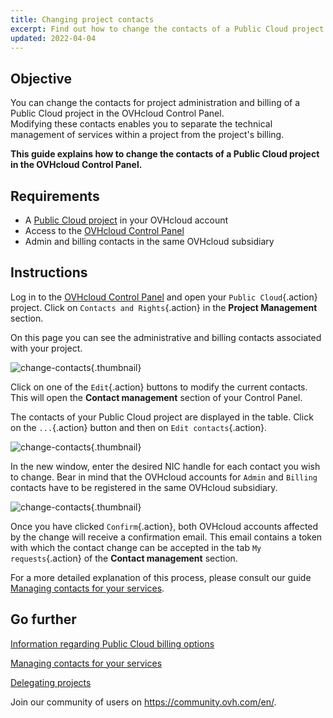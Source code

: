 ```yaml
---
title: Changing project contacts
excerpt: Find out how to change the contacts of a Public Cloud project
updated: 2022-04-04
---
```


## Objective

You can change the contacts for project administration and billing of a Public Cloud project in the OVHcloud Control Panel.<br>
Modifying these contacts enables you to separate the technical management of services within a project from the project's billing.

**This guide explains how to change the contacts of a Public Cloud project in the OVHcloud Control Panel.**

## Requirements

- A [Public Cloud project](https://www.ovhcloud.com/asia/public-cloud/) in your OVHcloud account
- Access to the [OVHcloud Control Panel](/links/manager)
- Admin and billing contacts in the same OVHcloud subsidiary

## Instructions

Log in to the [OVHcloud Control Panel](/links/manager) and open your `Public Cloud`{.action} project. Click on `Contacts and Rights`{.action} in the **Project Management** section.

On this page you can see the administrative and billing contacts associated with your project.

![change-contacts](images/contact1_ca.png){.thumbnail}

Click on one of the `Edit`{.action} buttons to modify the current contacts. This will open the **Contact management** section of your Control Panel.

The contacts of your Public Cloud project are displayed in the table. Click on the `...`{.action} button and then on `Edit contacts`{.action}.

![change-contacts](images/contactchange_ca.png){.thumbnail}

In the new window, enter the desired NIC handle for each contact you wish to change. Bear in mind that the OVHcloud accounts for `Admin` and `Billing` contacts have to be registered in the same OVHcloud subsidiary.

![change-contacts](images/contactchange1_ca.png){.thumbnail}

Once you have clicked `Confirm`{.action}, both OVHcloud accounts affected by the change will receive a confirmation email. This email contains a token with which the contact change can be accepted in the tab `My requests`{.action} of the **Contact management** section.

For a more detailed explanation of this process, please consult our guide [Managing contacts for your services](/pages/account_and_service_management/account_information/managing_contacts).

## Go further

[Information regarding Public Cloud billing options](/pages/public_cloud/compute/analyze_billing)

[Managing contacts for your services](/pages/account_and_service_management/account_information/managing_contacts)

[Delegating projects](/pages/public_cloud/compute/delegate_projects)

Join our community of users on <https://community.ovh.com/en/>.